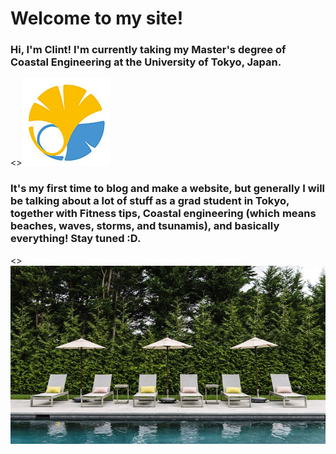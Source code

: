 # Welcome to my site!

### Hi, I'm Clint! I'm currently taking my Master's degree of Coastal Engineering at the University of Tokyo, Japan. 

<>![UT_logo](UT_logo.jpg)

### It's my first time to blog and make a website, but generally I will be talking about a lot of stuff as a grad student in Tokyo, together with Fitness tips, Coastal engineering (which means beaches, waves, storms, and tsunamis), and basically everything! Stay tuned :D.   

<>![pool](pool.jpg)



